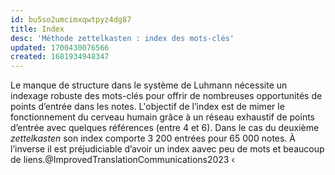 ```yaml
---
id: bu5so2umcimxqwtpyz4dg87
title: Index
desc: 'Méthode zettelkasten : index des mots-clés'
updated: 1700430076566
created: 1681934948347
---
```


Le manque de structure dans le système de Luhmann nécessite un indexage robuste des mots-clés pour offrir de nombreuses opportunités de points d’entrée dans les notes. L'objectif de l’index est de mimer le fonctionnement du cerveau humain grâce à un réseau exhaustif de points d’entrée avec quelques références (entre 4 et 6). Dans le cas du deuxième _zettelkasten_ son index comporte 3 200 entrées pour 65 000 notes. À l’inverse il est préjudiciable d’avoir un index aavec peu de mots et beaucoup de liens.@ImprovedTranslationCommunications2023
‹
